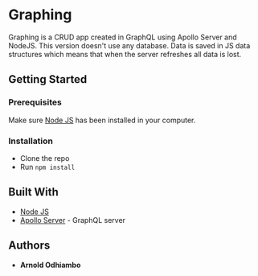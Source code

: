 # Graphing

Graphing is a CRUD app created in GraphQL using Apollo Server and NodeJS. This version doesn't use any database. Data is saved in JS data structures which means that when the server refreshes all data is lost.

## Getting Started

### Prerequisites

Make sure [Node JS](https://nodejs.org/en/) has been installed in your computer.

### Installation

-   Clone the repo
-   Run `npm install`

## Built With

-   [Node JS](https://nodejs.org/en/)
-   [Apollo Server](https://www.apollographql.com/docs/apollo-server/) - GraphQL server

## Authors

-   **Arnold Odhiambo**

